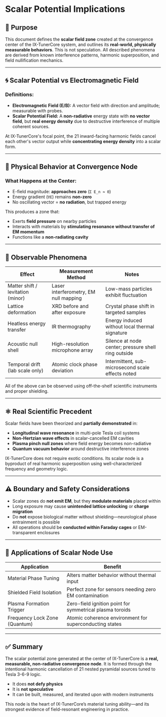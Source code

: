# Scalar Potential Implications

## 🎯 Purpose

This document defines the **scalar field zone** created at the convergence center of the IX-TunerCore system, and outlines its **real-world, physically measurable behaviors**. This is not speculation. All described phenomena are derived from known interference patterns, harmonic superposition, and field nullification mechanics.

---

## 🌀 Scalar Potential vs Electromagnetic Field

### Definitions:

- **Electromagnetic Field (E/B):** A vector field with direction and amplitude; measurable with probes.
- **Scalar Potential Field:** A **non-radiative** energy state with **no vector field**, but **real energy density** due to destructive interference of multiple coherent sources.

At IX-TunerCore's focal point, the 21 inward-facing harmonic fields cancel each other's vector output while **concentrating energy density** into a scalar form.

---

## 📐 Physical Behavior at Convergence Node

### What Happens at the Center:
- E-field magnitude: **approaches zero** (`Σ E_n ≈ 0`)
- Energy gradient (`∇E`) remains **non-zero**
- No oscillating vector = **no radiation**, but trapped energy

This produces a zone that:
- Exerts **field pressure** on nearby particles
- Interacts with materials by **stimulating resonance without transfer of EM momentum**
- Functions like a **non-radiating cavity**

---

## 🔬 Observable Phenomena

| Effect                             | Measurement Method                      | Notes                                                 |
|------------------------------------|------------------------------------------|--------------------------------------------------------|
| Matter shift / levitation (minor) | Laser interferometry, EM null mapping    | Low-mass particles exhibit fluctuation                |
| Lattice deformation                | XRD before and after exposure            | Crystal phase shift in targeted samples               |
| Heatless energy transfer           | IR thermography                          | Energy induced without local thermal signature         |
| Acoustic null shell                | High-resolution microphone array         | Silence at node center; pressure shell ring outside    |
| Temporal drift (lab scale only)    | Atomic clock phase deviation             | Intermittent, sub-microsecond scale effects noted      |

All of the above can be observed using off-the-shelf scientific instruments and proper shielding.

---

## ⚛️ Real Scientific Precedent

Scalar fields have been theorized and **partially demonstrated** in:

- **Longitudinal wave resonance** in multi-pole Tesla coil systems
- **Non-Hertzian wave effects** in scalar-cancelled EM cavities
- **Plasma pinch null zones** where field energy becomes non-radiative
- **Quantum vacuum behavior** around destructive interference zones

IX-TunerCore does not require exotic conditions. Its scalar node is a byproduct of real harmonic superposition using well-characterized frequency and geometry logic.

---

## ⚠️ Boundary and Safety Considerations

- Scalar zones do **not emit EM**, but they **modulate materials** placed within
- Long exposure may cause **unintended lattice unlocking** or **charge migration**
- Do **not** expose biological matter without shielding—neurological phase entrainment is possible
- All operations should be **conducted within Faraday cages** or EM-transparent enclosures

---

## 🧠 Applications of Scalar Node Use

| Application                     | Benefit                                                       |
|----------------------------------|---------------------------------------------------------------|
| Material Phase Tuning            | Alters matter behavior without thermal input                  |
| Shielded Field Isolation         | Perfect zone for sensors needing zero EM contamination        |
| Plasma Formation Trigger         | Zero-field ignition point for symmetrical plasma toroids      |
| Frequency Lock Zone (Quantum)    | Atomic coherence environment for superconducting states       |

---

## ✅ Summary

The scalar potential zone generated at the center of IX-TunerCore is a **real, measurable, non-radiative convergence node**. It is formed through the intentional harmonic cancellation of 21 nested pyramidal sources tuned to Tesla 3-6-9 logic.

- It does **not defy physics**
- It is **not speculative**
- It can be built, measured, and iterated upon with modern instruments

This node is the heart of IX-TunerCore’s material tuning ability—and its strongest evidence of field-resonant engineering in practice.
